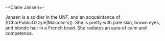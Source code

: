-=Claire Jansen=-

Jansen is a soldier in the UNF, and an acquaintance of ((CharPublicOzzyie|Malcolm's)). She is pretty with pale skin, brown eyes, and blonde hair in a French braid. She radiates an aura of calm and competence.
